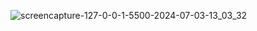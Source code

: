 ![screencapture-127-0-0-1-5500-2024-07-03-13_03_32](https://github.com/sannykhan3777/CV_Sanny/assets/52849890/5eb7dba2-4f2d-4989-88b5-5fffbf9b75f8)
